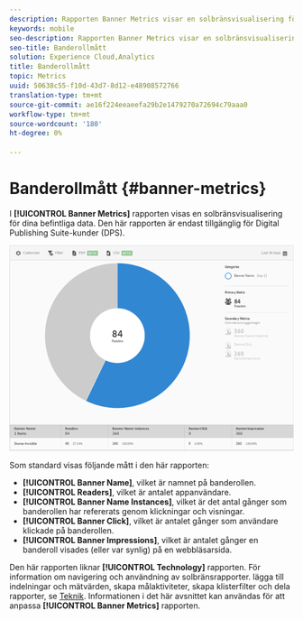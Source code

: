 ```yaml
---
description: Rapporten Banner Metrics visar en solbränsvisualisering för dina befintliga data. Den här rapporten är endast tillgänglig för Digital Publishing Suite-kunder (DPS).
keywords: mobile
seo-description: Rapporten Banner Metrics visar en solbränsvisualisering för dina befintliga data. Den här rapporten är endast tillgänglig för Digital Publishing Suite-kunder (DPS).
seo-title: Banderollmått
solution: Experience Cloud,Analytics
title: Banderollmått
topic: Metrics
uuid: 50638c55-f10d-43d7-8d12-e48908572766
translation-type: tm+mt
source-git-commit: ae16f224eeaeefa29b2e1479270a72694c79aaa0
workflow-type: tm+mt
source-wordcount: '180'
ht-degree: 0%

---
```



# Banderollmått {#banner-metrics}

I **[!UICONTROL Banner Metrics]** rapporten visas en solbränsvisualisering för dina befintliga data. Den här rapporten är endast tillgänglig för Digital Publishing Suite-kunder (DPS).

![](assets/dps_banner_name.png)

Som standard visas följande mått i den här rapporten:

* **[!UICONTROL Banner Name]**, vilket är namnet på banderollen.
* **[!UICONTROL Readers]**, vilket är antalet appanvändare.
* **[!UICONTROL Banner Name Instances]**, vilket är det antal gånger som banderollen har refererats genom klickningar och visningar.
* **[!UICONTROL Banner Click]**, vilket är antalet gånger som användare klickade på banderollen.
* **[!UICONTROL Banner Impressions]**, vilket är antalet gånger en banderoll visades (eller var synlig) på en webbläsarsida.

Den här rapporten liknar **[!UICONTROL Technology]** rapporten. För information om navigering och användning av solbränsrapporter. lägga till indelningar och mätvärden, skapa målaktiviteter, skapa klisterfilter och dela rapporter, se [Teknik](/help/using/usage/reports-technology.md). Informationen i det här avsnittet kan användas för att anpassa **[!UICONTROL Banner Metrics]** rapporten.
